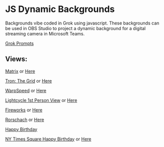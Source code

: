 # JS Dynamic Backgrounds

Backgrounds vibe coded in Grok using javascript. These backgrounds can be used in OBS Studio to project a dynamic background for a digital streaming camera in Microsoft Teams.

[Grok Prompts](https://grok.com/share/bGVnYWN5_54157300-b793-434c-8d6a-a48e22f6237d)

## Views:

[Matrix](https://backstor.z20.web.core.windows.net/) or [Here](https://vibeback.z13.web.core.windows.net/matrix.html)

[Tron: The Grid](https://backstor.z20.web.core.windows.net/thegridv1.html) or [Here](https://vibeback.z13.web.core.windows.net/thegridv1.html)

[WarpSpeed](https://backstor.z20.web.core.windows.net/warp.html) or [Here](https://vibeback.z13.web.core.windows.net/warp.html)

[Lightcycle 1st Person View](https://backstor.z20.web.core.windows.net/lightcycleview.html) or [Here](https://vibeback.z13.web.core.windows.net/lightcycleview.html)

[Fireworks](https://backstor.z20.web.core.windows.net/fireworks.html) or [Here](https://vibeback.z13.web.core.windows.net/fireworks.html)

[Rorschach](https://backstor.z20.web.core.windows.net/rorschach.html) or [Here](https://vibeback.z13.web.core.windows.net/rorschach.html)

[Happy Birthday](https://vibeback.z13.web.core.windows.net/happybday.html)

[NY Times Square Happy Birthday](https://backstor.z20.web.core.windows.net/nytshbday.html) or [Here](https://vibeback.z13.web.core.windows.net/nytshbday.html)
